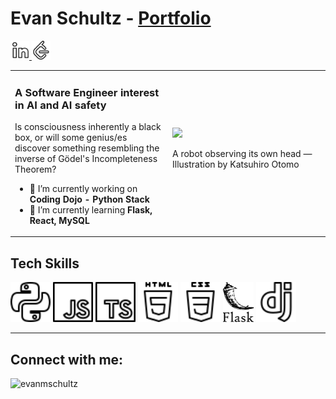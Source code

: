 # Evan Schultz - [Portfolio]

<a href="https://linkedin.com/in/evanmschultz" target="blank">
<picture>
<source media="(prefers-color-scheme: dark)" srcset="Assets/Logos/linkedin_light.svg">
<source media="(prefers-color-scheme: light)" srcset="Assets/Logos/linkedin.svg">
<img alt="Linkedin Logo" src="Assets/Logos/linkedin.svg" height="30px">
</picture>
</a>
<a href="https://www.leetcode.com/evanmschultz" target="blank">
<picture>
<source media="(prefers-color-scheme: dark)" srcset="Assets/Logos/leetcode_light.svg">
<source media="(prefers-color-scheme: light)" srcset="Assets/Logos/leetcode.svg">
<img alt="Leetcode Logo" src="Assets/Logos/leetcode.svg" height="30px">
</picture>
</a>

<!--
**evanmschultz/evanmschultz** is a ✨ _special_ ✨ repository because its `README.md` (this file) appears on your GitHub profile.

Here are some ideas to get you started:

- 🔭 I’m currently working on ...
- 🌱 I’m currently learning ...
- 👯 I’m looking to collaborate on ...
- 🤔 I’m looking for help with ...
- 💬 Ask me about ...
- 📫 How to reach me: ...
- 😄 Pronouns: ...
- ⚡ Fun fact: ...
-->

<table>
  <tr>
    <td>
      <h3 align="top">A Software Engineer interest in AI and AI safety</h3>
      <p>Is consciousness inherently a black box, or will some genius/es discover something resembling the inverse of Gödel's Incompleteness Theorem?</p>
    <ul>
        <li>🔭 I’m currently working on <b>Coding Dojo - Python Stack</b></li>
        <li>🌱 I’m currently learning <b>Flask, React, MySQL</b></li>
    </ul>
    </td>
    <td width="50%">
        <a href="https://substackcdn.com/image/fetch/f_auto,q_auto:good,fl_progressive:steep/https%3A%2F%2Fsubstack-post-media.s3.amazonaws.com%2Fpublic%2Fimages%2F7bc75598-812d-46e0-955c-07fb1a8b1c72_687x480.gif"><img src="./Assets/Images/robot_escher.gif" max-width="480px"></a>
        <div>
            <p>A robot observing its own head — Illustration by Katsuhiro Otomo<p>
        </div>
    </td>

  </tr>
</table>

<h2>Tech Skills</h2>
<picture>
 <source media="(prefers-color-scheme: dark)" srcset="Assets/Logos/python_light.svg">
 <source media="(prefers-color-scheme: light)" srcset="Assets/Logos/python.svg">
 <img alt="Python Logo" src="Assets/Logos/python.svg" height="64px">
</picture>
<picture>
 <source media="(prefers-color-scheme: dark)" srcset="Assets/Logos/javascript_light.svg">
 <source media="(prefers-color-scheme: light)" srcset="Assets/Logos/javascript.svg">
 <img alt="JavaScript Logo" src="Assets/Logos/javascript.svg" height="64px">
</picture>
<picture>
 <source media="(prefers-color-scheme: dark)" srcset="Assets/Logos/typescript_light.svg">
 <source media="(prefers-color-scheme: light)" srcset="Assets/Logos/typescript.svg">
 <img alt="TypeScript Logo" src="Assets/Logos/typescript.svg" height="64px">
</picture>
<picture>
 <source media="(prefers-color-scheme: dark)" srcset="Assets/Logos/html5_light.svg">
 <source media="(prefers-color-scheme: light)" srcset="Assets/Logos/html5.svg">
 <img alt="HTML5 Logo" src="Assets/Logos/html5.svg" height="64px">
</picture>
<picture>
 <source media="(prefers-color-scheme: dark)" srcset="Assets/Logos/css_light.svg">
 <source media="(prefers-color-scheme: light)" srcset="Assets/Logos/css.svg">
 <img alt="CSS Logo" src="Assets/Logos/css.svg" height="64px">
</picture>
<picture>
 <source media="(prefers-color-scheme: dark)" srcset="Assets/Logos/flask_light.svg">
 <source media="(prefers-color-scheme: light)" srcset="Assets/Logos/flask.svg">
 <img alt="Flask Logo" src="Assets/Logos/flask.svg" height="64px">
</picture>
<picture>
 <source media="(prefers-color-scheme: dark)" srcset="Assets/Logos/django_light.svg">
 <source media="(prefers-color-scheme: light)" srcset="Assets/Logos/django.svg">
 <img alt="Django Logo" src="Assets/Logos/django.svg" height="64px">
</picture>
<hr>
<h2 align="left">Connect with me:</h2>

<p align="left">

</p>

<p align="left"><img src="https://github-readme-streak-stats.herokuapp.com/?user=evanmschultz&" alt="evanmschultz" /></p>

<!-- ______ Variables
            ______________________________________________ -->

[Portfolio]: https://postulate.tech 'postulate.tech'
